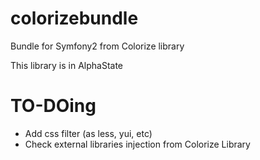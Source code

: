 colorizebundle
==============

Bundle for Symfony2 from Colorize library

This library is in AlphaState

TO-DOing
=======
- Add css filter (as less, yui, etc)
- Check external libraries injection from Colorize Library
